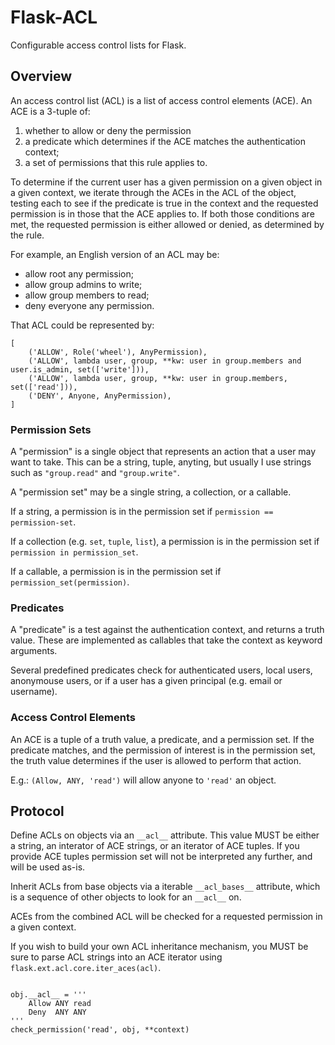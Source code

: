Flask-ACL
=========

Configurable access control lists for Flask.


Overview
--------

An access control list (ACL) is a list of access control elements (ACE). An ACE is a 3-tuple of:

1. whether to allow or deny the permission
2. a predicate which determines if the ACE matches the authentication context;
3. a set of permissions that this rule applies to.

To determine if the current user has a given permission on a given object in a given context, we iterate through the ACEs in the ACL of the object, testing each to see if the predicate is true in the context and the requested permission is in those that the ACE applies to. If both those conditions are met, the requested permission is either allowed or denied, as determined by the rule.

For example, an English version of an ACL may be:

- allow root any permission;
- allow group admins to write;
- allow group members to read;
- deny everyone any permission.

That ACL could be represented by:

~~~
[
    ('ALLOW', Role('wheel'), AnyPermission),
    ('ALLOW', lambda user, group, **kw: user in group.members and user.is_admin, set(['write'])),
    ('ALLOW', lambda user, group, **kw: user in group.members, set(['read'])),
    ('DENY', Anyone, AnyPermission),
]
~~~


### Permission Sets

A "permission" is a single object that represents an action that a user may want to take. This can be a string, tuple, anyting, but usually I use strings such as `"group.read"` and `"group.write"`.

A "permission set" may be a single string, a collection, or a callable.

If a string, a permission is in the permission set if `permission == permission-set`.

If a collection (e.g. `set`, `tuple`, `list`), a permission is in the permission set if `permission in permission_set`.

If a callable, a permission is in the permission set if `permission_set(permission)`.


### Predicates

A "predicate" is a test against the authentication context, and returns a truth value. These are implemented as callables that take the context as keyword arguments.

Several predefined predicates check for authenticated users, local users, anonymouse users, or if a user has a given principal (e.g. email or username).


### Access Control Elements

An ACE is a tuple of a truth value, a predicate, and a permission set. If the predicate matches, and the permission of interest is in the permission set, the truth value determines if the user is allowed to perform that action.

E.g.: `(Allow, ANY, 'read')` will allow anyone to `'read'` an object.


Protocol
--------

Define ACLs on objects via an `__acl__` attribute. This value MUST be either a string, an interator of ACE strings, or an iterator of ACE tuples. If you provide ACE tuples permission set will not be interpreted any further, and will be used as-is.

Inherit ACLs from base objects via a iterable `__acl_bases__` attribute, which is a sequence of other objects to look for an `__acl__` on.

ACEs from the combined ACL will be checked for a requested permission in a given context.

If you wish to build your own ACL inheritance mechanism, you MUST be sure to parse ACL strings into an ACE iterator using `flask.ext.acl.core.iter_aces(acl)`.

~~~

obj.__acl__ = '''
    Allow ANY read
    Deny  ANY ANY
'''
check_permission('read', obj, **context)
~~~
